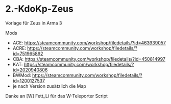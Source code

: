 # 2.-KdoKp-Zeus
Vorlage für Zeus in Arma 3

Mods
- ACE: https://steamcommunity.com/workshop/filedetails/?id=463939057
- ACRE: https://steamcommunity.com/workshop/filedetails/?id=751965892
- CBA: https://steamcommunity.com/workshop/filedetails/?id=450814997
- KAT: https://steamcommunity.com/workshop/filedetails/?id=2020940806
- BWMod: https://steamcommunity.com/workshop/filedetails/?id=1200127537
- je nach Version zusätzlich die Map

Danke an [W] Fett_Li für das W-Teleporter Script
